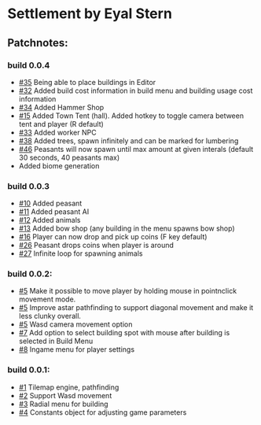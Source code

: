 # Settlement by Eyal Stern
  ## Patchnotes:

  ### build 0.0.4
  - [#35](/../../issues/35) Being able to place buildings in Editor
  - [#32](/../../issues/32) Added build cost information in build menu and building usage cost information
  - [#34](/../../issues/34) Added Hammer Shop
  - [#15](/../../issues/15) Added Town Tent (hall). Added hotkey to toggle camera between tent and player (R default)
  - [#33](/../../issues/33) Added worker NPC
  - [#38](/../../issues/38) Added trees, spawn infinitely and can be marked for lumbering
  - [#46](/../../issues/46) Peasants will now spawn until max amount at given interals (default 30 seconds, 40 peasants max)
  - Added biome generation

  ### build 0.0.3
  - [#10](/../../issues/10) Added peasant 
  - [#11](/../../issues/11) Added peasant AI 
  - [#12](/../../issues/12) Added animals
  - [#13](/../../issues/13) Added bow shop (any building in the menu spawns bow shop) 
  - [#16](/../../issues/16) Player can now drop and pick up coins (F key default)
  - [#26](/../../issues/26) Peasant drops coins when player is around
  - [#27](/../../issues/27) Infinite loop for spawning animals

  ### build 0.0.2:
  - [#5](/../../pull/5) Make it possible to move player by holding mouse in pointnclick movement mode.
  - [#5](/../../pull/5) Improve astar pathfinding to support diagonal movement and make it less clunky overall.
  - [#5](/../../pull/5) Wasd camera movement option
  - [#7](/../../pull/7) Add option to select building spot with mouse after building is selected in Build Menu 
  - [#8](/../../pull/8) Ingame menu for player settings

  ### build 0.0.1:
  - [#1](/../../pull/1) Tilemap engine, pathfinding
  - [#2](/../../pull/2) Support Wasd movement
  - [#3](/../../pull/3) Radial menu for building
  - [#4](/../../pull/4) Constants object for adjusting game parameters